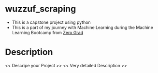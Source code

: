 # wuzzuf_scraping

* This is a capstone project using python
* This is a part of my journey with Machine Learning
during the Machine Learning Bootcamp from [Zero Grad](https://zero-grad.com/)


# Description
<< Descripe your Project >>
<< Very detailed Description >>
